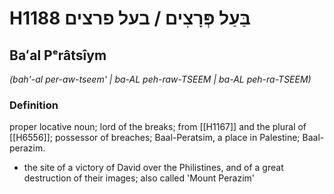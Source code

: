 # H1188 בַּעַל פְּרָצִים / בעל פרצים

## Baʻal Pᵉrâtsîym

_(bah'-al per-aw-tseem' | ba-AL peh-raw-TSEEM | ba-AL peh-ra-TSEEM)_

### Definition

proper locative noun; lord of the breaks; from [[H1167]] and the plural of [[H6556]]; possessor of breaches; Baal-Peratsim, a place in Palestine; Baal-perazim.

- the site of a victory of David over the Philistines, and of a great destruction of their images; also called 'Mount Perazim'
